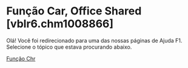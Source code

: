 
# Função Car, Office Shared [vblr6.chm1008866]

Olá! Você foi redirecionado para uma das nossas páginas de Ajuda F1. Selecione o tópico que estava procurando abaixo.

[Função Chr](http://msdn.microsoft.com/library/a9dc96ec-4719-8d24-144b-61d45fa58fe5%28Office.15%29.aspx)
